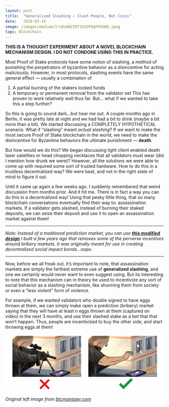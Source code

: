 ```yaml
---
layout:	post
title:	"Generalized Slashing — Slash People, Not Coins"
date:	2020-03-19
image: /images/medium/1*u8s6B2IDf1OtDF8gFRVkWQ.jpeg
tags: Blockchain
---
```


**THIS IS A THOUGHT EXPERIMENT ABOUT A NOVEL BLOCKCHAIN MECHANISM DESIGN. I DO NOT CONDONE USING THIS IN PRACTICE.**

Most Proof of Stake protocols have some notion of slashing, a method of punishing the perpetrators of byzantine behavior as a disincentive for acting maliciously. However, in most protocols, slashing events have the same general effect — usually a combination of

1. A partial burning of the stakers locked funds
2. A temporary or permanent removal from the validator set
This has proven to work relatively well thus far. But… what if we wanted to take this a step further?

So this is going to sound dark…but hear me out. A couple months ago in Berlin, it was pretty late at night and we had had a bit to drink (maybe a bit more than a bit). We started discussing a COMPLETELY HYPOTHETICAL scenario. What if “slashing” meant *actual slashing*? If we want to make the most secure Proof of Stake blockchain in the world, we need to make the disincentive for Byzantine behaviors the ultimate punishment — **death**.

But how would we do this? We began discussing light client enabled death laser satellites or head chopping necklaces that all validators must wear (did I mention how drunk we were)? However, all the solutions we were able to come up with required some sort of trusted hardware. How to do this in a trustless decentralized way? We were beat, and not in the right state of mind to figure it out.

Until it came up again a few weeks ago. I suddenly remembered that weird discussion from months prior. And it hit me. There is in fact a way you can do this in a decentralized way! Using that pesky little thing, that so many blockchain conversations eventually find their way to: assassination markets. If a validator gets slashed, instead of burning their staked deposits, we can seize their deposit and use it to open an assassination market against them!

---

  *Note: Instead of a traditional prediction market, you can use [**this modified design**](https://github.com/BerkeleyBlockchain/BlockChange) I built a few years ago that removes some of the perverse incentives around bribery markets. It was originally meant for use in creating decentralized social impact bonds…oops.*

---

Now, before we all freak out, it’s important to note, that assassination markets are simply the farthest extreme use of **generalized slashing**, and one we certainly would never want to even suggest using. But its interesting to note that this mechanism can in theory be used to incentivize any sort of social behavior as a slashing mechanism, like shunning them from society or even a “less violent” form of violence.

For example, if we wanted validators who double signed to have eggs thrown at them, we can simply make open a prediction (bribery) market saying that they will have at least *n* eggs thrown at them (captured on video) in the next 3 months, and use their slashed stake as a bet that that won’t happen. Thus, people are incentivized to buy the other side, and start throwing eggs at them!

![](/images/medium/1*u8s6B2IDf1OtDF8gFRVkWQ.jpeg)

*Original left image from [btcmanager.com](https://btcmanager.com/inside-augurs-assassination-prediction-market/?q=/inside-augurs-assassination-prediction-market/&)*
